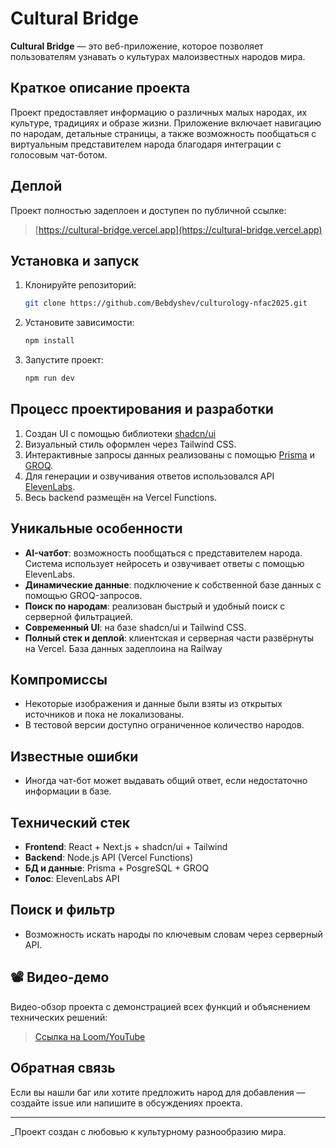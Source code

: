 # Cultural Bridge

**Cultural Bridge** — это веб-приложение, которое позволяет пользователям узнавать о культурах малоизвестных народов мира. 

## Краткое описание проекта

Проект предоставляет информацию о различных малых народах, их культуре, традициях и образе жизни. Приложение включает навигацию по народам, детальные страницы, а также возможность пообщаться с виртуальным представителем народа благодаря интеграции с голосовым чат-ботом.

## Деплой

Проект полностью задеплоен и доступен по публичной ссылке:

> [https://cultural-bridge.vercel.app](https://cultural-bridge.vercel.app)

## Установка и запуск

1. Клонируйте репозиторий:
   ```bash
   git clone https://github.com/Bebdyshev/culturology-nfac2025.git
   ```

2. Установите зависимости:
   ```bash
   npm install
   ```

3. Запустите проект:
   ```bash
   npm run dev
   ```

## Процесс проектирования и разработки

1. Создан UI с помощью библиотеки [shadcn/ui](https://ui.shadcn.com/)
2. Визуальный стиль оформлен через Tailwind CSS.
3. Интерактивные запросы данных реализованы с помощью [Prisma](https://www.prisma.io/) и [GROQ](https://www.sanity.io/docs/groq).
4. Для генерации и озвучивания ответов использовался API [ElevenLabs](https://www.elevenlabs.io/).
5. Весь backend размещён на Vercel Functions.

## Уникальные особенности

- **AI-чатбот**: возможность пообщаться с представителем народа. Система использует нейросеть и озвучивает ответы с помощью ElevenLabs.
- **Динамические данные**: подключение к собственной базе данных с помощью GROQ-запросов.
- **Поиск по народам**: реализован быстрый и удобный поиск с серверной фильтрацией.
- **Современный UI**: на базе shadcn/ui и Tailwind CSS.
- **Полный стек и деплой**: клиентская и серверная части развёрнуты на Vercel. База данных задеплоина на Railway

## Компромиссы

- Некоторые изображения и данные были взяты из открытых источников и пока не локализованы.
- В тестовой версии доступно ограниченное количество народов.

## Известные ошибки

- Иногда чат-бот может выдавать общий ответ, если недостаточно информации в базе.

## Технический стек

- **Frontend**: React + Next.js + shadcn/ui + Tailwind
- **Backend**: Node.js API (Vercel Functions)
- **БД и данные**: Prisma + PosgreSQL + GROQ
- **Голос**: ElevenLabs API

## Поиск и фильтр

- Возможность искать народы по ключевым словам через серверный API.

## 📽 Видео-демо

Видео-обзор проекта с демонстрацией всех функций и объяснением технических решений:
> [Ссылка на Loom/YouTube](https://loom.com/share/your-demo-link)

## Обратная связь

Если вы нашли баг или хотите предложить народ для добавления — создайте issue или напишите в обсуждениях проекта.

---

_Проект создан с любовью к культурному разнообразию мира.
